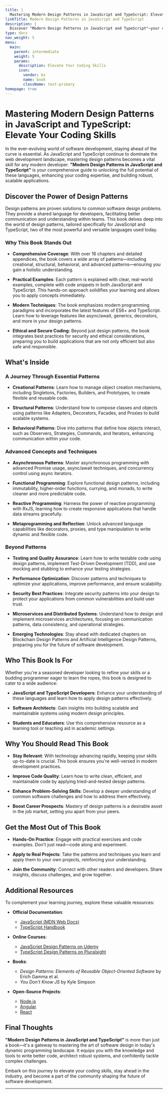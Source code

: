 ```yaml
---
title: |
  Mastering Modern Design Patterns in JavaScript and TypeScript: Elevate Your Coding Skills
linkTitle: Modern Design Patterns in JavaScript and TypeScript
description: |
  Discover "Modern Design Patterns in JavaScript and TypeScript"—your comprehensive guide to mastering design patterns, enhancing code quality, and staying ahead in software development. Elevate your coding skills with practical examples, advanced techniques, and insights into modern programming practices.
type: docs
nav_weight: 5
menu:
  main:
    parent: intermediate
    weight: 5
    params:
      description: Elevate Your Coding Skills
      icon:
        vendor: bs
        name: book
        className: text-primary
homepage: true
---
```




# Mastering Modern Design Patterns in JavaScript and TypeScript: Elevate Your Coding Skills

In the ever-evolving world of software development, staying ahead of the curve is essential. As JavaScript and TypeScript continue to dominate the web development landscape, mastering design patterns becomes a vital skill for any modern developer. **"Modern Design Patterns in JavaScript and TypeScript"** is your comprehensive guide to unlocking the full potential of these languages, enhancing your coding expertise, and building robust, scalable applications.

## Discover the Power of Design Patterns

Design patterns are proven solutions to common software design problems. They provide a shared language for developers, facilitating better communication and understanding within teams. This book delves deep into the world of design patterns, tailored specifically for JavaScript and TypeScript, two of the most powerful and versatile languages used today.

### Why This Book Stands Out

- **Comprehensive Coverage**: With over 16 chapters and detailed appendices, the book covers a wide array of patterns—including creational, structural, behavioral, and advanced patterns—ensuring you gain a holistic understanding.

- **Practical Examples**: Each pattern is explained with clear, real-world examples, complete with code snippets in both JavaScript and TypeScript. This hands-on approach solidifies your learning and allows you to apply concepts immediately.

- **Modern Techniques**: The book emphasizes modern programming paradigms and incorporates the latest features of ES6+ and TypeScript. Learn how to leverage features like async/await, generics, decorators, and more in your design patterns.

- **Ethical and Secure Coding**: Beyond just design patterns, the book integrates best practices for security and ethical considerations, preparing you to build applications that are not only efficient but also safe and responsible.

## What's Inside

### A Journey Through Essential Patterns

- **Creational Patterns**: Learn how to manage object creation mechanisms, including Singletons, Factories, Builders, and Prototypes, to create flexible and reusable code.

- **Structural Patterns**: Understand how to compose classes and objects using patterns like Adapters, Decorators, Facades, and Proxies to build scalable systems.

- **Behavioral Patterns**: Dive into patterns that define how objects interact, such as Observers, Strategies, Commands, and Iterators, enhancing communication within your code.

### Advanced Concepts and Techniques

- **Asynchronous Patterns**: Master asynchronous programming with advanced Promise usage, async/await techniques, and concurrency control using async iterators.

- **Functional Programming**: Explore functional design patterns, including immutability, higher-order functions, currying, and monads, to write cleaner and more predictable code.

- **Reactive Programming**: Harness the power of reactive programming with RxJS, learning how to create responsive applications that handle data streams gracefully.

- **Metaprogramming and Reflection**: Unlock advanced language capabilities like decorators, proxies, and type manipulation to write dynamic and flexible code.

### Beyond Patterns

- **Testing and Quality Assurance**: Learn how to write testable code using design patterns, implement Test-Driven Development (TDD), and use mocking and stubbing to enhance your testing strategies.

- **Performance Optimization**: Discover patterns and techniques to optimize your applications, improve performance, and ensure scalability.

- **Security Best Practices**: Integrate security patterns into your design to protect your applications from common vulnerabilities and build user trust.

- **Microservices and Distributed Systems**: Understand how to design and implement microservices architectures, focusing on communication patterns, data consistency, and operational strategies.

- **Emerging Technologies**: Stay ahead with dedicated chapters on Blockchain Design Patterns and Artificial Intelligence Design Patterns, preparing you for the future of software development.

## Who This Book Is For

Whether you're a seasoned developer looking to refine your skills or a budding programmer eager to learn the ropes, this book is designed to cater to a wide audience:

- **JavaScript and TypeScript Developers**: Enhance your understanding of these languages and learn how to apply design patterns effectively.

- **Software Architects**: Gain insights into building scalable and maintainable systems using modern design principles.

- **Students and Educators**: Use this comprehensive resource as a learning tool or teaching aid in academic settings.

## Why You Should Read This Book

- **Stay Relevant**: With technology advancing rapidly, keeping your skills up-to-date is crucial. This book ensures you're well-versed in modern development practices.

- **Improve Code Quality**: Learn how to write clean, efficient, and maintainable code by applying tried-and-tested design patterns.

- **Enhance Problem-Solving Skills**: Develop a deeper understanding of common software challenges and how to address them effectively.

- **Boost Career Prospects**: Mastery of design patterns is a desirable asset in the job market, setting you apart from your peers.

## Get the Most Out of This Book

- **Hands-On Practice**: Engage with practical exercises and code examples. Don't just read—code along and experiment.

- **Apply to Real Projects**: Take the patterns and techniques you learn and apply them to your own projects, reinforcing your understanding.

- **Join the Community**: Connect with other readers and developers. Share insights, discuss challenges, and grow together.

## Additional Resources

To complement your learning journey, explore these valuable resources:

- **Official Documentation**:
    - [JavaScript (MDN Web Docs)](https://developer.mozilla.org/en-US/docs/Web/JavaScript)
    - [TypeScript Handbook](https://www.typescriptlang.org/docs/handbook/intro.html)

- **Online Courses**:
    - [JavaScript Design Patterns on Udemy](https://www.udemy.com/course/javascript-design-patterns-20-patterns-for-expert-code/)
    - [TypeScript Design Patterns on Pluralsight](https://www.pluralsight.com/courses/typescript-design-patterns)

- **Books**:
    - *Design Patterns: Elements of Reusable Object-Oriented Software* by Erich Gamma et al.
    - *You Don't Know JS* by Kyle Simpson

- **Open-Source Projects**:
    - [Node.js](https://github.com/nodejs/node)
    - [Angular](https://github.com/angular/angular)
    - [React](https://github.com/facebook/react)

## Final Thoughts

**"Modern Design Patterns in JavaScript and TypeScript"** is more than just a book—it's a gateway to mastering the art of software design in today's dynamic programming landscape. It equips you with the knowledge and tools to write better code, architect robust systems, and confidently tackle complex challenges.

Embark on this journey to elevate your coding skills, stay ahead in the industry, and become a part of the community shaping the future of software development.

---
